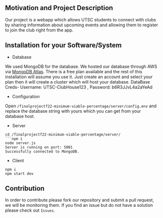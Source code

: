 ## Motivation and Project Description
Our project is a webapp which allows UTSC students to connect with clubs by sharing information about upcoming events and allowing them to register to join the club right from the app.

## Installation for your Software/System
- Database

We used MongoDB for the database. We hosted our database through AWS via [MongoDB Atlas](https://www.mongodb.com/atlas/database). There is a free plan available and the rest of this installation will assume you use it. 
Just create an account and select your plan then it will create a cluster which will host your database.
DataBase Creds- Username: UTSC-ClubHouse123  ,   Password: b6R3JJvL4a2aYeAd
- Configuration

Open `/finalprojectf22-minimum-viable-percentage/server/config.env` and replace the database string with yours which you can get from your database host.

- Server

```npm install express
cd /finalprojectf22-minimum-viable-percentage/server/
```npm i
node server.js
Server is running on port: 5001
Successfully connected to MongoDB.
```

- Client

```cd /finalprojectf22-minimum-viable-percentage/client/
npm i
npm start dev
```

## Contribution
In order to contribute please fork our repository and submit a pull request, we will be monitoring them. If you find an issue but do not have a solution please check out `Issues`.
